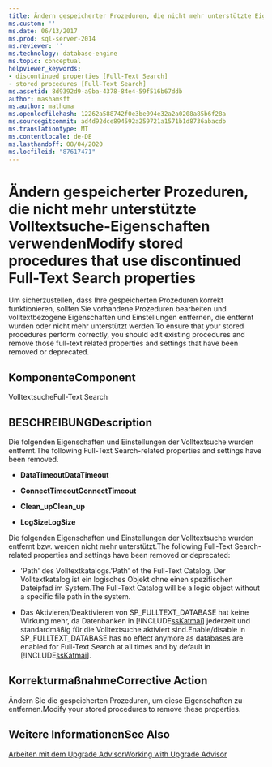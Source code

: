```yaml
---
title: Ändern gespeicherter Prozeduren, die nicht mehr unterstützte Eigenschaften der voll Text Suche verwenden Microsoft-Dokumentation
ms.custom: ''
ms.date: 06/13/2017
ms.prod: sql-server-2014
ms.reviewer: ''
ms.technology: database-engine
ms.topic: conceptual
helpviewer_keywords:
- discontinued properties [Full-Text Search]
- stored procedures [Full-Text Search]
ms.assetid: 8d9392d9-a9ba-4378-84e4-59f516b67ddb
author: mashamsft
ms.author: mathoma
ms.openlocfilehash: 12262a588742f0e3be094e32a2a0208a85b6f28a
ms.sourcegitcommit: ad4d92dce894592a259721a1571b1d8736abacdb
ms.translationtype: MT
ms.contentlocale: de-DE
ms.lasthandoff: 08/04/2020
ms.locfileid: "87617471"
---
```

# <a name="modify-stored-procedures-that-use-discontinued-full-text-search-properties"></a><span data-ttu-id="cc9b0-102">Ändern gespeicherter Prozeduren, die nicht mehr unterstützte Volltextsuche-Eigenschaften verwenden</span><span class="sxs-lookup"><span data-stu-id="cc9b0-102">Modify stored procedures that use discontinued Full-Text Search properties</span></span>
  <span data-ttu-id="cc9b0-103">Um sicherzustellen, dass Ihre gespeicherten Prozeduren korrekt funktionieren, sollten Sie vorhandene Prozeduren bearbeiten und volltextbezogene Eigenschaften und Einstellungen entfernen, die entfernt wurden oder nicht mehr unterstützt werden.</span><span class="sxs-lookup"><span data-stu-id="cc9b0-103">To ensure that your stored procedures perform correctly, you should edit existing procedures and remove those full-text related properties and settings that have been removed or deprecated.</span></span>  
  
## <a name="component"></a><span data-ttu-id="cc9b0-104">Komponente</span><span class="sxs-lookup"><span data-stu-id="cc9b0-104">Component</span></span>  
 <span data-ttu-id="cc9b0-105">Volltextsuche</span><span class="sxs-lookup"><span data-stu-id="cc9b0-105">Full-Text Search</span></span>  
  
## <a name="description"></a><span data-ttu-id="cc9b0-106">BESCHREIBUNG</span><span class="sxs-lookup"><span data-stu-id="cc9b0-106">Description</span></span>  
 <span data-ttu-id="cc9b0-107">Die folgenden Eigenschaften und Einstellungen der Volltextsuche wurden entfernt.</span><span class="sxs-lookup"><span data-stu-id="cc9b0-107">The following Full-Text Search-related properties and settings have been removed.</span></span>  
  
-   <span data-ttu-id="cc9b0-108">**DataTimeout**</span><span class="sxs-lookup"><span data-stu-id="cc9b0-108">**DataTimeout**</span></span>  
  
-   <span data-ttu-id="cc9b0-109">**ConnectTimeout**</span><span class="sxs-lookup"><span data-stu-id="cc9b0-109">**ConnectTimeout**</span></span>  
  
-   <span data-ttu-id="cc9b0-110">**Clean_up**</span><span class="sxs-lookup"><span data-stu-id="cc9b0-110">**Clean_up**</span></span>  
  
-   <span data-ttu-id="cc9b0-111">**LogSize**</span><span class="sxs-lookup"><span data-stu-id="cc9b0-111">**LogSize**</span></span>  
  
 <span data-ttu-id="cc9b0-112">Die folgenden Eigenschaften und Einstellungen der Volltextsuche wurden entfernt bzw. werden nicht mehr unterstützt.</span><span class="sxs-lookup"><span data-stu-id="cc9b0-112">The following Full-Text Search-related properties and settings have been removed or deprecated:</span></span>  
  
-   <span data-ttu-id="cc9b0-113">'Path' des Volltextkatalogs.</span><span class="sxs-lookup"><span data-stu-id="cc9b0-113">'Path' of the Full-Text Catalog.</span></span> <span data-ttu-id="cc9b0-114">Der Volltextkatalog ist ein logisches Objekt ohne einen spezifischen Dateipfad im System.</span><span class="sxs-lookup"><span data-stu-id="cc9b0-114">The Full-Text Catalog will be a logic object without a specific file path in the system.</span></span>  
  
-   <span data-ttu-id="cc9b0-115">Das Aktivieren/Deaktivieren von SP_FULLTEXT_DATABASE hat keine Wirkung mehr, da Datenbanken in [!INCLUDE[ssKatmai](../../includes/sskatmai-md.md)] jederzeit und standardmäßig für die Volltextsuche aktiviert sind.</span><span class="sxs-lookup"><span data-stu-id="cc9b0-115">Enable/disable in SP_FULLTEXT_DATABASE has no effect anymore as databases are enabled for Full-Text Search at all times and by default in [!INCLUDE[ssKatmai](../../includes/sskatmai-md.md)].</span></span>  
  
## <a name="corrective-action"></a><span data-ttu-id="cc9b0-116">Korrekturmaßnahme</span><span class="sxs-lookup"><span data-stu-id="cc9b0-116">Corrective Action</span></span>  
 <span data-ttu-id="cc9b0-117">Ändern Sie die gespeicherten Prozeduren, um diese Eigenschaften zu entfernen.</span><span class="sxs-lookup"><span data-stu-id="cc9b0-117">Modify your stored procedures to remove these properties.</span></span>  
  
## <a name="see-also"></a><span data-ttu-id="cc9b0-118">Weitere Informationen</span><span class="sxs-lookup"><span data-stu-id="cc9b0-118">See Also</span></span>  
 [<span data-ttu-id="cc9b0-119">Arbeiten mit dem Upgrade Advisor</span><span class="sxs-lookup"><span data-stu-id="cc9b0-119">Working with Upgrade Advisor</span></span>](../../../2014/sql-server/install/working-with-upgrade-advisor.md)  
  
  
